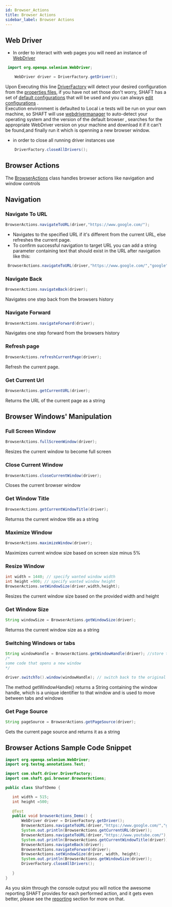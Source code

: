 ```yaml
---
id: Browser_Actions
title: Browser Actions
sidebar_label: Browser Actions
---
```


## Web Driver
- In order to interact with web pages you will need an instance of [WebDriver]
````java
 import org.openqa.selenium.WebDriver;

	WebDriver driver = DriverFactory.getDriver();
````
Upon Executing this line [DriverFactory] will detect your desired configuration from the [properties files], if you have not set those don't worry, SHAFT has a set of
 [default configurations] that will be used and you can always [edit configurations] .<br/>
Execution environment is defaulted to Local i.e tests will be run on your own machine, so SHAFT will use [webdrivermanager] to auto-detect your operating system and the version of the default browser , searches for the appropriate WebDriver version on your machine and download it if it can't be found,and finally run it which is openning a new browser window.
- in order to close all running driver instances use
````java
	DriverFactory.closeAllDrivers();
````
## Browser Actions 
The [BrowserActions] class handles browser actions like navigation and window controls
## Navigation

### Navigate To URL
   ````java
 BrowserActions.navigateToURL(driver,"https://www.google.com/");
````
- Navigates to the specified URL if it's different from the current URL, else refreshes the current page.
- To confirm successful navigation to target URL you can add a string parameter containing text that should exist in the URL after navigation like this:

````java
 BrowserActions.navigateToURL(driver,"https://www.google.com/","google");
````

### Navigate Back
   ````java
 BrowserActions.navigateBack(driver);
````
Navigates one step back from the browsers history
### Navigate Forward
   ````java
 BrowserActions.navigateForward(driver);
````
Navigates one step forward from the browsers history
### Refresh page
   ````java
 BrowserActions.refreshCurrentPage(driver);
````
Refresh the current page.
### Get Current Url
   ````java
 BrowserActions.getCurrentURL(driver);
````
Returns the URL of the current page  as a string
## Browser Windows' Manipulation

### Full Screen Window
 ````java
 BrowserActions.fullScreenWindow(driver);
````
Resizes the current window to become full screen
### Close Current Window
 ````java
 BrowserActions.closeCurrentWindow​(driver);
````
Closes the current browser window
### Get Window Title
 ````java
 BrowserActions.getCurrentWindowTitle(driver);
````
Returnss the current window title as a string
### Maximize Window
 ````java
 BrowserActions.maximizeWindow(driver);
````
Maximizes current window size based on screen size minus 5%
### Resize Window
 ````java
 int width = 1440; // specify wanted window width
 int height =900; // specify wanted window height
 BrowserActions.setWindowSize​(driver,width,height);
 
````
Resizes the current window size based on the provided width and height
### Get Window Size
 ````java
 String windowSize = BrowserActions.getWindowSize(driver);
````
Returnss the current window size as a string
### Switching Windows or tabs
 ````java
 String windowHandle = BrowserActions.getWindowHandle​(driver); //store the current window handle
 /*
 some code that opens a new window
 */
 
 driver.switchTo().window(windowHandle); // switch back to the original window
 
````
The method getWindowHandle​() returns a String containing the window handle, which is a unique identifier to that window and is used to move between tabs and windows
### Get Page Source​
 ````java
 String pageSource = BrowserActions.getPageSource(driver);
````
Gets the current page source and returns it as a string
## Browser Actions Sample Code Snippet
 ````java
import org.openqa.selenium.WebDriver;
import org.testng.annotations.Test;

import com.shaft.driver.DriverFactory;
import com.shaft.gui.browser.BrowserActions;

public class ShaftDemo {

	int width = 515; 
	int height =500; 
	
	@Test
	public void browserActions_Demo() {
		WebDriver driver = DriverFactory.getDriver();
		BrowserActions.navigateToURL(driver,"https://www.google.com/","google");
		System.out.println(BrowserActions.getCurrentURL(driver));
		BrowserActions.navigateToURL(driver,"https://www.youtube.com/");
		System.out.println(BrowserActions.getCurrentWindowTitle(driver));
		BrowserActions.navigateBack(driver);
		BrowserActions.navigateForward(driver);
		BrowserActions.setWindowSize(driver, width, height);
		System.out.println(BrowserActions.getWindowSize(driver));
	    DriverFactory.closeAllDrivers();
	
	}
}
````
As you skim through the console output you will notice the awesome reporting SHAFT provides for each performed action, and it gets even better, please see the [reporting] section for more on that.


[WebDriver]:<https://www.selenium.dev/documentation/en/webdriver/>
[default configurations]:<#>
 [properties files]:<#>
  [edit configurations]:<#>
  [DriverFactory]:<#>
  [reporting]:<#>
  [webdrivermanager]:<https://github.com/bonigarcia/webdrivermanager>
  [BrowserActions]:<https://mohabmohie.github.io/SHAFT_ENGINE/apidocs/com/shaft/gui/browser/BrowserActions.html>
 [ElementActions]:<https://mohabmohie.github.io/SHAFT_ENGINE/apidocs/com/shaft/gui/element/ElementActions.html>
 [By methods]:<https://www.selenium.dev/selenium/docs/api/java/org/openqa/selenium/By.html>
 [Reporting]:<#>
 [verification]:<#>
 [getCSSProperty​]:<#get-the-value-of-a-css-property>